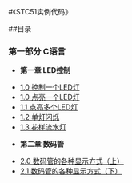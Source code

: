 #《STC51实例代码》

##目录
### 第一部分 C语言
* **第一章 LED控制**
 - [1.0 控制一个LED灯](1.0.c)
 - [1.0 点亮一个LED灯](1.1.c)
 - [1.1 点亮多个LED灯](点亮多个LED灯.c)
 - [1.2 单灯闪烁](单灯闪烁.c)
 - [1.3 花样流水灯](花样流水灯.c)
* **第二章 数码管**
 - [2.0 数码管的各种显示方式（上）](数码管的各种显示方式1.c)
 - [2.1 数码管的各种显示方式（下）](数码管的各种显示方式2.c)

 
